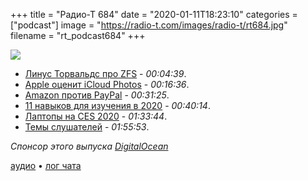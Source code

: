 +++
title = "Радио-Т 684"
date = "2020-01-11T18:23:10"
categories = ["podcast"]
image = "https://radio-t.com/images/radio-t/rt684.jpg"
filename = "rt_podcast684"
+++

![](https://radio-t.com/images/radio-t/rt684.jpg)

- [Линус Торвальдс про ZFS](http://www.opennet.ru/opennews/art.shtml?num=52164) - *00:04:39*.
- [Apple оценит iCloud Photos](https://www.ubergizmo.com/2020/01/apple-scan-icloud-photos-child-abuse/) - *00:16:36*.
- [Amazon против PayPal](https://www.wired.com/story/amazon-honey-security-warning/) - *00:31:25*.
- [11 навыков для изучения в 2020](https://dev.to/javinpaul/11-essential-skills-software-developers-should-learn-in-2020-1bio) - *00:40:14*.
- [Лаптопы на CES 2020](https://www.digitaltrends.com/computing/biggest-laptop-trends-ces-2020/) - *01:33:44*.
- [Темы слушателей](https://radio-t.com/p/2020/01/07/prep-684/) - *01:55:53*.

*Спонсор этого выпуска [DigitalOcean](https://www.digitalocean.com)*


[аудио](https://cdn.radio-t.com/rt_podcast684.mp3) • [лог чата](https://chat.radio-t.com/logs/radio-t-684.html)
<audio src="https://cdn.radio-t.com/rt_podcast684.mp3" preload="none"></audio>

